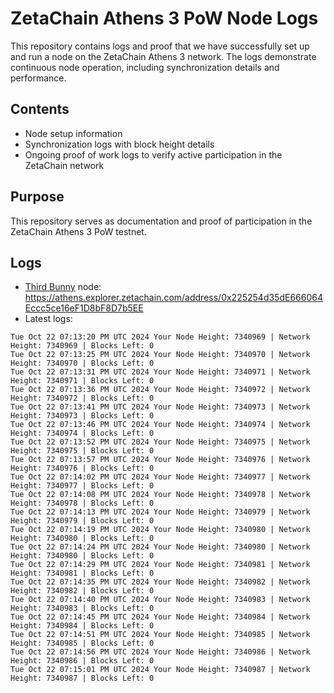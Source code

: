 # ZetaChain Athens 3 PoW Node Logs
This repository contains logs and proof that we have successfully set up and run a node on the ZetaChain Athens 3 network. The logs demonstrate continuous node operation, including synchronization details and performance.

## Contents
- Node setup information
- Synchronization logs with block height details
- Ongoing proof of work logs to verify active participation in the ZetaChain network

## Purpose
This repository serves as documentation and proof of participation in the ZetaChain Athens 3 PoW testnet.

## Logs

- [Third Bunny](https://thirdbunny.xyz/) node: https://athens.explorer.zetachain.com/address/0x225254d35dE666064Eccc5ce16eF1D8bF8D7b5EE
- Latest logs:
```
Tue Oct 22 07:13:20 PM UTC 2024 Your Node Height: 7340969 | Network Height: 7340969 | Blocks Left: 0
Tue Oct 22 07:13:25 PM UTC 2024 Your Node Height: 7340970 | Network Height: 7340970 | Blocks Left: 0
Tue Oct 22 07:13:31 PM UTC 2024 Your Node Height: 7340971 | Network Height: 7340971 | Blocks Left: 0
Tue Oct 22 07:13:36 PM UTC 2024 Your Node Height: 7340972 | Network Height: 7340972 | Blocks Left: 0
Tue Oct 22 07:13:41 PM UTC 2024 Your Node Height: 7340973 | Network Height: 7340973 | Blocks Left: 0
Tue Oct 22 07:13:46 PM UTC 2024 Your Node Height: 7340974 | Network Height: 7340974 | Blocks Left: 0
Tue Oct 22 07:13:52 PM UTC 2024 Your Node Height: 7340975 | Network Height: 7340975 | Blocks Left: 0
Tue Oct 22 07:13:57 PM UTC 2024 Your Node Height: 7340976 | Network Height: 7340976 | Blocks Left: 0
Tue Oct 22 07:14:02 PM UTC 2024 Your Node Height: 7340977 | Network Height: 7340977 | Blocks Left: 0
Tue Oct 22 07:14:08 PM UTC 2024 Your Node Height: 7340978 | Network Height: 7340978 | Blocks Left: 0
Tue Oct 22 07:14:13 PM UTC 2024 Your Node Height: 7340979 | Network Height: 7340979 | Blocks Left: 0
Tue Oct 22 07:14:19 PM UTC 2024 Your Node Height: 7340980 | Network Height: 7340980 | Blocks Left: 0
Tue Oct 22 07:14:24 PM UTC 2024 Your Node Height: 7340980 | Network Height: 7340980 | Blocks Left: 0
Tue Oct 22 07:14:29 PM UTC 2024 Your Node Height: 7340981 | Network Height: 7340981 | Blocks Left: 0
Tue Oct 22 07:14:35 PM UTC 2024 Your Node Height: 7340982 | Network Height: 7340982 | Blocks Left: 0
Tue Oct 22 07:14:40 PM UTC 2024 Your Node Height: 7340983 | Network Height: 7340983 | Blocks Left: 0
Tue Oct 22 07:14:45 PM UTC 2024 Your Node Height: 7340984 | Network Height: 7340984 | Blocks Left: 0
Tue Oct 22 07:14:51 PM UTC 2024 Your Node Height: 7340985 | Network Height: 7340985 | Blocks Left: 0
Tue Oct 22 07:14:56 PM UTC 2024 Your Node Height: 7340986 | Network Height: 7340986 | Blocks Left: 0
Tue Oct 22 07:15:01 PM UTC 2024 Your Node Height: 7340987 | Network Height: 7340987 | Blocks Left: 0
```
